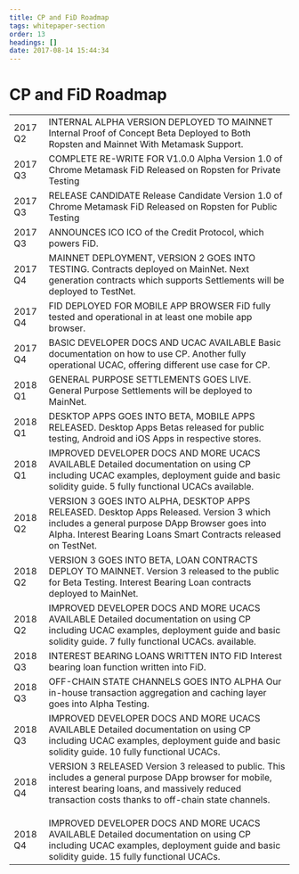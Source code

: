 ```yaml
---
title: CP and FiD Roadmap
tags: whitepaper-section
order: 13
headings: []
date: 2017-08-14 15:44:34
---
```



# CP and FiD Roadmap

<table>
  <tr>
    <td>2017 Q2</td>
    <td>INTERNAL ALPHA VERSION DEPLOYED TO MAINNET
Internal Proof of Concept Beta Deployed to Both Ropsten and Mainnet With Metamask Support.
</td>
  </tr>
  <tr>
    <td>2017 Q3</td>
    <td>COMPLETE RE-WRITE FOR V1.0.0
Alpha Version 1.0 of Chrome Metamask FiD Released on Ropsten for Private Testing</td>
  </tr>
  <tr>
    <td>2017 Q3</td>
    <td>RELEASE CANDIDATE
Release Candidate Version 1.0 of Chrome Metamask FiD Released on Ropsten for Public Testing</td>
  </tr>
  <tr>
    <td>2017 Q3</td>
    <td>ANNOUNCES ICO
ICO of the Credit Protocol, which powers FiD.</td>
  </tr>
  <tr>
    <td>


2017 Q4</td>
    <td>MAINNET DEPLOYMENT, VERSION 2 GOES INTO TESTING.
Contracts deployed on MainNet. Next generation contracts which supports Settlements will be deployed to TestNet.</td>
  </tr>
  <tr>
    <td>2017 Q4</td>
    <td>FID DEPLOYED FOR MOBILE APP BROWSER
FiD fully tested and operational in at least one mobile app browser.</td>
  </tr>
  <tr>
    <td>2017 Q4</td>
    <td>BASIC DEVELOPER DOCS AND UCAC AVAILABLE
Basic documentation on how to use CP.  Another fully operational UCAC, offering different use case for CP.</td>
  </tr>
  <tr>
    <td>2018 Q1</td>
    <td>GENERAL PURPOSE SETTLEMENTS GOES LIVE.
General Purpose Settlements will be deployed to MainNet.</td>
  </tr>
  <tr>
    <td>2018 Q1</td>
    <td>DESKTOP APPS GOES INTO BETA, MOBILE APPS RELEASED.
Desktop Apps Betas released for public testing, Android and iOS Apps in respective stores.
</td>
  </tr>
  <tr>
    <td>2018 Q1</td>
    <td>IMPROVED DEVELOPER DOCS AND MORE UCACS AVAILABLE
Detailed documentation on using CP including UCAC examples, deployment guide and basic solidity guide.  5 fully functional UCACs available.</td>
  </tr>
  <tr>
    <td>2018 Q2</td>
    <td>VERSION 3 GOES INTO ALPHA, DESKTOP APPS RELEASED.
Desktop Apps Released. Version 3 which includes a general purpose DApp Browser goes into Alpha. Interest Bearing Loans Smart Contracts released on TestNet.
</td>
  </tr>
  <tr>
    <td>2018 Q2</td>
    <td>VERSION 3 GOES INTO BETA, LOAN CONTRACTS DEPLOY TO MAINNET.
Version 3 released to the public for Beta Testing. Interest Bearing Loan contracts deployed to MainNet.
</td>
  </tr>
  <tr>
    <td>2018 Q2</td>
    <td>IMPROVED DEVELOPER DOCS AND MORE UCACS AVAILABLE
Detailed documentation on using CP including UCAC examples, deployment guide and basic solidity guide.  7 fully functional UCACs. available.</td>
  </tr>
  <tr>
    <td>2018 Q3</td>
    <td>INTEREST BEARING LOANS WRITTEN INTO FID
Interest bearing loan function written into FiD.</td>
  </tr>
  <tr>
    <td>2018 Q3</td>
    <td>OFF-CHAIN STATE CHANNELS GOES INTO ALPHA
Our in-house transaction aggregation and caching layer goes into Alpha Testing.
</td>
  </tr>
  <tr>
    <td>2018 Q3</td>
    <td>IMPROVED DEVELOPER DOCS AND MORE UCACS AVAILABLE
Detailed documentation on using CP including UCAC examples, deployment guide and basic solidity guide.  10 fully functional UCACs. </td>
  </tr>
  <tr>
    <td>



2018 Q4</td>
    <td>VERSION 3 RELEASED
Version 3 released to public. This includes a general purpose DApp browser for mobile, interest bearing loans, and massively reduced transaction costs thanks to off-chain state channels.
</td>
  </tr>
  <tr>
    <td>2018 Q4</td>
    <td>IMPROVED DEVELOPER DOCS AND MORE UCACS AVAILABLE
Detailed documentation on using CP including UCAC examples, deployment guide and basic solidity guide.  15 fully functional UCACs. </td>
  </tr>
</table>
